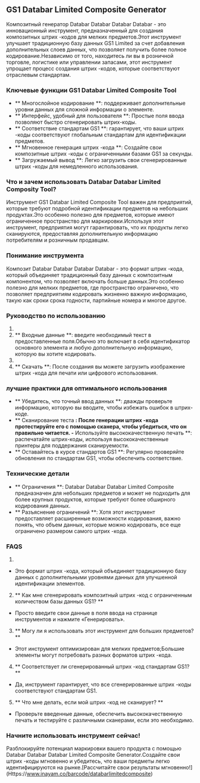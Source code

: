 ## GS1 Databar Limited Composite Generator

Композитный генератор Databar Databar Databar Databar - это инновационный инструмент, предназначенный для создания композитных штрих -кодов для мелких предметов.Этот инструмент улучшает традиционную базу данных GS1 Limited за счет добавления дополнительных слоев данных, что позволяет получить более полное кодирование.Независимо от того, находитесь ли вы в розничной торговле, логистике или управлении запасами, этот инструмент упрощает процесс создания штрих -кодов, которые соответствуют отраслевым стандартам.

### Ключевые функции GS1 Databar Limited Composite Tool

- ** Многослойное кодирование **: поддерживает дополнительные уровни данных для сложной информации о элементе.
- ** Интерфейс, удобный для пользователя **: Простые поля ввода позволяют быстро сгенерировать штрих-коды.
- ** Соответствие стандартам GS1 **: гарантирует, что ваши штрих -коды соответствуют глобальным стандартам для идентификации предметов.
- ** Мгновенное генерация штрих -кода **: Создайте свои композитные штрих -коды с ограниченными базами GS1 за секунды.
- ** Загружаемый вывод **: Легко загрузить свои сгенерированные штрих -коды для немедленного использования.

### Что и зачем использовать Databar Databar Limited Composity Tool?

Инструмент GS1 Databar Limited Composite Tool важен для предприятий, которые требуют подробной идентификации предметов на небольших продуктах.Это особенно полезно для предметов, которые имеют ограниченное пространство для маркировки.Используя этот инструмент, предприятия могут гарантировать, что их продукты легко сканируются, предоставляя дополнительную информацию потребителям и розничным продавцам.

### Понимание инструмента

Композит Databar Databar Databar Databar - это формат штрих -кода, который объединяет традиционный базу данных с композитным компонентом, что позволяет включать больше данных.Это особенно полезно для мелких предметов, где пространство ограничено, что позволяет предприятиям кодировать жизненно важную информацию, такую ​​как сроки срока годности, партийные номера и многое другое.

### Руководство по использованию

1.
2. ** Входные данные **: введите необходимый текст в предоставленные поля.Обычно это включает в себя идентификатор основного элемента и любую дополнительную информацию, которую вы хотите кодировать.
3.
4. ** Скачать **: После создания вы можете загрузить изображение штрих -кода для печати или цифрового использования.

### лучшие практики для оптимального использования

- ** Убедитесь, что точный ввод данных **: дважды проверьте информацию, которую вы вводите, чтобы избежать ошибок в штрих-коде.
- ** Сканирование теста **: После генерации штрих -кода протестируйте его с помощью сканера, чтобы убедиться, что он правильно читается.
-** Используйте высококачественную печать **: распечатайте штрих-коды, используя высококачественные принтеры для поддержания сканируемости.
- ** Оставайтесь в курсе стандартов GS1 **: Регулярно проверяйте обновления по стандартам GS1, чтобы обеспечить соответствие.

### Технические детали

- ** Ограничения **: Databar Databar Databar Limited Composite предназначен для небольших предметов и может не подходить для более крупных продуктов, которые требуют более обширного кодирования данных.
- ** Разъяснение ограничений **: Хотя этот инструмент предоставляет расширенные возможности кодирования, важно понять, что объем данных, которые можно кодировать, все еще ограничено размером самого штрих -кода.

### FAQS

1.
- Это формат штрих -кода, который объединяет традиционную базу данных с дополнительными уровнями данных для улучшенной идентификации элементов.

2. ** Как мне сгенерировать композитный штрих -код с ограниченным количеством базы данных GS1? **
- Просто введите свои данные в поля ввода на странице инструментов и нажмите «Генерировать».

3. ** Могу ли я использовать этот инструмент для больших предметов? **
- Этот инструмент оптимизирован для мелких предметов;Большие элементы могут потребовать разных форматов штрих -кода.

4. ** Соответствует ли сгенерированный штрих -код стандартам GS1? **
- Да, инструмент гарантирует, что все сгенерированные штрих -коды соответствуют стандартам GS1.

5. ** Что мне делать, если мой штрих -код не сканирует? **
- Проверьте введенные данные, обеспечить высококачественную печать и тестируйте с различными сканерами, если это необходимо.

### Начните использовать инструмент сейчас!

Разблокируйте потенциал маркировки вашего продукта с помощью Databar Databar Databar Limited Composite Generator.Создайте свои штрих -коды мгновенно и убедитесь, что ваши предметы легко идентифицируются на рынке.[Рассчитайте свои результаты мгновенно!] (Https://www.inayam.co/barcode/databarlimitedcomposite)